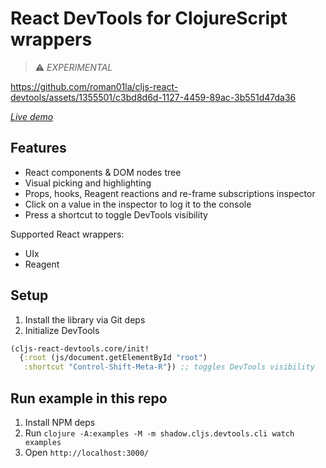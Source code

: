 # React DevTools for ClojureScript wrappers

> ⚠️ _EXPERIMENTAL_

https://github.com/roman01la/cljs-react-devtools/assets/1355501/c3bd8d6d-1127-4459-89ac-3b551d47da36

[*Live demo*](https://roman01la.github.io/cljs-react-devtools/)

## Features
- React components & DOM nodes tree
- Visual picking and highlighting
- Props, hooks, Reagent reactions and re-frame subscriptions inspector
- Click on a value in the inspector to log it to the console
- Press a shortcut to toggle DevTools visibility

Supported React wrappers:
- UIx
- Reagent

## Setup
1. Install the library via Git deps
2. Initialize DevTools
```clojure
(cljs-react-devtools.core/init!
  {:root (js/document.getElementById "root")
   :shortcut "Control-Shift-Meta-R"}) ;; toggles DevTools visibility
```

## Run example in this repo
1. Install NPM deps
2. Run `clojure -A:examples -M -m shadow.cljs.devtools.cli watch examples`
3. Open `http://localhost:3000/`
